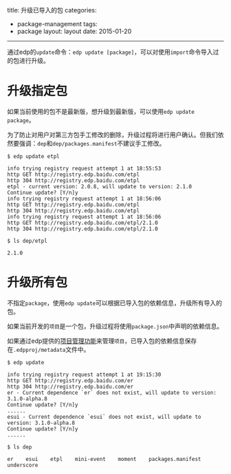 title: 升级已导入的包
categories:
- package-management
tags:
-  package
layout:
    layout
date:
    2015-01-20
---

通过edp的`update`命令：`edp update [package]`，可以对使用`import`命令导入过的包进行升级。

# 升级指定包

如果当前使用的包不是最新版，想升级到最新版，可以使用`edp update package`。

为了防止对用户对第三方包手工修改的删除，升级过程将进行用户确认。但我们依然要强调：`dep`和`dep/packages.manifest`不建议手工修改。

```
$ edp update etpl

info trying registry request attempt 1 at 18:55:53
http GET http://registry.edp.baidu.com/etpl
http 304 http://registry.edp.baidu.com/etpl
etpl - current version: 2.0.8, will update to version: 2.1.0
Continue update? [Y/n]y
info trying registry request attempt 1 at 18:56:06
http GET http://registry.edp.baidu.com/etpl
http 304 http://registry.edp.baidu.com/etpl
info trying registry request attempt 1 at 18:56:06
http GET http://registry.edp.baidu.com/etpl/2.1.0
http 304 http://registry.edp.baidu.com/etpl/2.1.0

$ ls dep/etpl

2.1.0
```

# 升级所有包

不指定`package`，使用`edp update`可以根据已导入包的依赖信息，升级所有导入的包。

如果当前开发的`项目`是一个包，升级过程将使用`package.json`中声明的依赖信息。

如果通过edp提供的[项目管理功能](../../../doc/project-management/init-proj/)来管理`项目`，已导入包的依赖信息保存在`.edpproj/metadata`文件中。

```
$ edp update

info trying registry request attempt 1 at 19:15:30
http GET http://registry.edp.baidu.com/er
http 304 http://registry.edp.baidu.com/er
er - Current dependence `er` does not exist, will update to version: 3.1.0-alpha.8
Continue update? [Y/n]y
......
esui - Current dependence `esui` does not exist, will update to version: 3.1.0-alpha.8
Continue update? [Y/n]y
......

$ ls dep

er    esui    etpl    mini-event    moment    packages.manifest    underscore
```